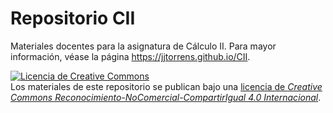 # Repositorio CII
Materiales docentes para la asignatura de Cálculo II. Para mayor información, véase la página <https://jjtorrens.github.io/CII>.

<a rel="license" href="http://creativecommons.org/licenses/by-nc-sa/4.0/"><img alt="Licencia de Creative Commons" style="border-width:0" src="https://i.creativecommons.org/l/by-nc-sa/4.0/88x31.png" /></a><br />Los materiales de este repositorio se publican bajo una <a rel="license" href="https://creativecommons.org/licenses/by-nc-sa/4.0/deed.es_ES">licencia de *Creative Commons Reconocimiento-NoComercial-CompartirIgual 4.0 Internacional*</a>.
